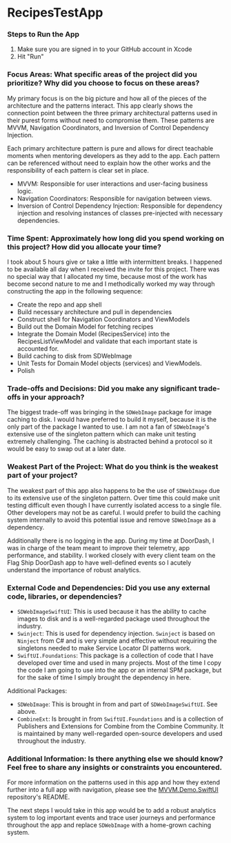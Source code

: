 # RecipesTestApp
 
### Steps to Run the App
1. Make sure you are signed in to your GitHub account in Xcode
2. Hit "Run" 

### Focus Areas: What specific areas of the project did you prioritize? Why did you choose to focus on these areas?
My primary focus is on the big picture and how all of the pieces of the architecture and the patterns interact. This app clearly shows the connection point between the three primary architectural patterns used in their purest forms without need to compromise them. These patterns are MVVM, Navigation Coordinators, and Inversion of Control Dependency Injection.

Each primary architecture pattern is pure and allows for direct teachable moments when mentoring developers as they add to the app. Each pattern can be referenced without need to explain how the other works and the responsibility of each pattern is clear set in place.

- MVVM: Responsible for user interactions and user-facing business logic.
- Navigation Coordinators: Responsible for navigation between views.
- Inversion of Control Dependency Injection: Responsible for dependency injection and resolving instances of classes pre-injected with necessary dependencies.

### Time Spent: Approximately how long did you spend working on this project? How did you allocate your time?
I took about 5 hours give or take a little with intermittent breaks. I happened to be available all day when I received the invite for this project. There was no special way that I allocated my time, because most of the work has become second nature to me and I methodically worked my way through constructing the app in the following sequence:
- Create the repo and app shell
- Build necessary architecture and pull in dependencies
- Construct shell for Navigation Coordinators and ViewModels
- Build out the Domain Model for fetching recipes
- Integrate the Domain Model (RecipesService) into the RecipesListViewModel and validate that each important state is accounted for.
- Build caching to disk from SDWebImage
- Unit Tests for Domain Model objects (services) and ViewModels.
- Polish

### Trade-offs and Decisions: Did you make any significant trade-offs in your approach?
The biggest trade-off was bringing in the `SDWebImage` package for image caching to disk. I would have preferred to build it myself, because it is the only part of the package I wanted to use. I am not a fan of `SDWebImage`'s extensive use of the singleton pattern which can make unit testing extremely challenging. The caching is abstracted behind a protocol so it would be easy to swap out at a later date.

### Weakest Part of the Project: What do you think is the weakest part of your project?
The weakest part of this app also happens to be the use of `SDWebImage` due to its extensive use of the singleton pattern. Over time this could make unit testing difficult even though I have currently isolated access to a single file. Other developers may not be as careful. I would prefer to build the caching system internally to avoid this potential issue and remove `SDWebImage` as a dependency.

Additionally there is no logging in the app. During my time at DoorDash, I was in charge of the team meant to improve their telemetry, app performance, and stability. I worked closely with every client team on the Flag Ship DoorDash app to have well-defined events so I acutely understand the importance of robust analytics.

### External Code and Dependencies: Did you use any external code, libraries, or dependencies?
- `SDWebImageSwiftUI`: This is used because it has the ability to cache images to disk and is a well-regarded package used throughout the industry.
- `Swinject`: This is used for dependency injection. `Swinject` is based on `Ninject` from C# and is very simple and effective without requiring the singletons needed to make Service Locator DI patterns work.
- `SwiftUI.Foundations`: This package is a collection of code that I have developed over time and used in many projects. Most of the time I copy the code I am going to use into the app or an internal SPM package, but for the sake of time I simply brought the dependency in here.

Additional Packages:
- `SDWebImage`: This is brought in from and part of `SDWebImageSwiftUI`. See above.
- `CombineExt`: Is brought in from `SwiftUI.Foundations` and is a collection of Publishers and Extensions for Combine from the Combine Community. It is maintained by many well-regarded open-source developers and used throughout the industry. 

### Additional Information: Is there anything else we should know? Feel free to share any insights or constraints you encountered.
For more information on the patterns used in this app and how they extend further into a full app with navigation, please see the [MVVM.Demo.SwiftUI](https://github.com/jasonjrr/MVVM.Demo.SwiftUI) repository's README.

The next steps I would take in this app would be to add a robust analytics system to log important events and trace user journeys and performance throughout the app and replace `SDWebImage` with a home-grown caching system.
